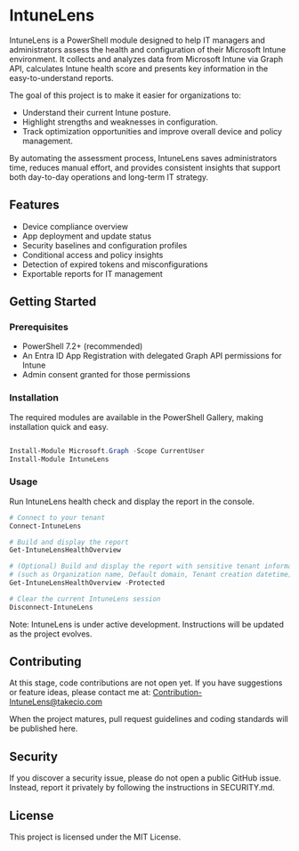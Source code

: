 # IntuneLens

IntuneLens is a PowerShell module designed to help IT managers and administrators assess the health and configuration of their Microsoft Intune environment. It collects and analyzes data from Microsoft Intune via Graph API, calculates Intune health score and presents key information in the easy-to-understand reports.

The goal of this project is to make it easier for organizations to:  
- Understand their current Intune posture.  
- Highlight strengths and weaknesses in configuration.  
- Track optimization opportunities and improve overall device and policy management. 

By automating the assessment process, IntuneLens saves administrators time, reduces manual effort, and provides consistent insights that support both day-to-day operations and long-term IT strategy.

## Features

- Device compliance overview  
- App deployment and update status  
- Security baselines and configuration profiles  
- Conditional access and policy insights  
- Detection of expired tokens and misconfigurations  
- Exportable reports for IT management

## Getting Started

### Prerequisites
- PowerShell 7.2+ (recommended)  
- An Entra ID App Registration with delegated Graph API permissions for Intune
- Admin consent granted for those permissions

### Installation
The required modules are available in the PowerShell Gallery, making installation quick and easy.

```powershell

Install-Module Microsoft.Graph -Scope CurrentUser
Install-Module IntuneLens

```

### Usage

Run IntuneLens health check and display the report in the console.

```powershell
# Connect to your tenant
Connect-IntuneLens

# Build and display the report
Get-IntuneLensHealthOverview

# (Optional) Build and display the report with sensitive tenant information
# (such as Organization name, Default domain, Tenant creation datetime) masked
Get-IntuneLensHealthOverview -Protected

# Clear the current IntuneLens session
Disconnect-IntuneLens

```

Note: IntuneLens is under active development. Instructions will be updated as the project evolves.

## Contributing

At this stage, code contributions are not open yet.
If you have suggestions or feature ideas, please contact me at: Contribution-IntuneLens@takecio.com

When the project matures, pull request guidelines and coding standards will be published here.

## Security

If you discover a security issue, please do not open a public GitHub issue.
Instead, report it privately by following the instructions in SECURITY.md.

## License

This project is licensed under the MIT License.